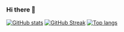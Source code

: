 ### Hi there 👋

[![GitHub stats](https://github-readme-stats.vercel.app/api?username=adamferreira&show_icons=true&theme=github_dark&hide_title=true)](https://github.com/adamferreira)
[![GitHub Streak](https://github-readme-streak-stats.herokuapp.com?user=adamferreira&theme=dark&hide_title=true)](https://git.io/streak-stats)
[![Top langs](https://github-readme-stats.vercel.app/api/top-langs/?username=adamferreira&layout=compact&theme=github_dark&hide_title=true)](https://github.com/adamferreira)

<!--
**adamferreira/adamferreira** is a ✨ _special_ ✨ repository because its `README.md` (this file) appears on your GitHub profile.

Here are some ideas to get you started:

- 🔭 I’m currently working on ...
- 🌱 I’m currently learning ...
- 👯 I’m looking to collaborate on ...
- 🤔 I’m looking for help with ...
- 💬 Ask me about ...
- 📫 How to reach me: ...
- 😄 Pronouns: ...
- ⚡ Fun fact: ...
-->

